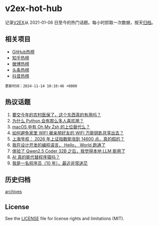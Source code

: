 # v2ex-hot-hub

 记录[V2EX](https://www.v2ex.com/)从 2021-01-06 日至今的热门话题。每小时抓取一次数据，按天[归档](archives)。
 
 ## 相关项目

- [GitHub热榜](https://github.com/snaildev/github-hot-hub)
- [知乎热榜](https://github.com/snaildev/zhihu-hot-hub)
- [微博热榜](https://github.com/snaildev/weibo-hot-hub)
- [头条热榜](https://github.com/snaildev/toutiao-hot-hub)
- [抖音热榜](https://github.com/snaildev/douyin-hot-hub)


 `更新时间：2024-11-14 10:10:46 +0800`

## 热议话题

1. [要交今年的农村医保了，这个东西真的有用吗？](https://www.v2ex.com/t/1089108)
1. [为什么 Python 会有那么多人喜欢用？](https://www.v2ex.com/t/1089258)
1. [macOS 中有 Oh My Zsh 的上位替代么？](https://www.v2ex.com/t/1089105)
1. [如何避免家里 WIFI 被亲朋好友的 WIFI 万能钥匙共享出去？](https://www.v2ex.com/t/1089125)
1. [上海爷叔： 2026 年上证指数能涨到 14600 点，真的假的？](https://www.v2ex.com/t/1089114)
1. [我在设计开发的编程语言， Hello， World 跑通了](https://www.v2ex.com/t/1089110)
1. [体验了 Qwen2.5 Coder 32B 之后，我觉得本地 LLM 能用了](https://www.v2ex.com/t/1089179)
1. [AI 真的能代替程序猿吗？](https://www.v2ex.com/t/1089194)
1. [我是一名程序员（10 年），最近非常迷茫](https://www.v2ex.com/t/1089212)

## 历史归档

[archives](archives)

## License

See the [LICENSE](LICENSE) file for license rights and limitations (MIT).
